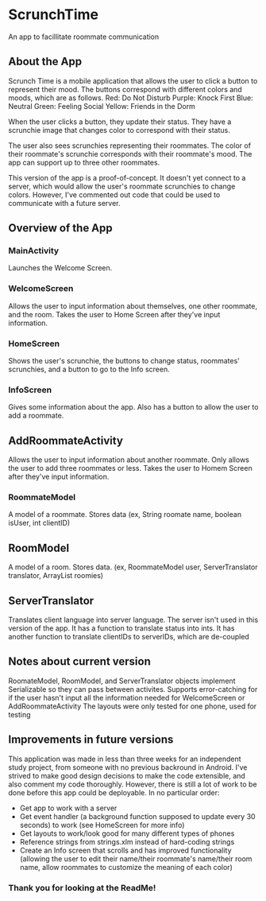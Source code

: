 # ScrunchTime
An app to facillitate roommate communication

## About the App

Scrunch Time is a mobile application that allows the user to click a button to represent their mood. The buttons correspond with different colors and moods, which are as follows.
Red: Do Not Disturb
Purple: Knock First
Blue: Neutral
Green: Feeling Social
Yellow: Friends in the Dorm

When the user clicks a button, they update their status. They have a scrunchie image that changes color to correspond with their status.

The user also sees scrunchies representing their roommates. The color of their roommate's scrunchie corresponds with their roommate's mood. The app can support up to three other roommates.

This version of the app is a proof-of-concept. It doesn't yet connect to a server, which would allow the user's roommate scrunchies to change colors.
However, I've commented out code that could be used to communicate with a future server.

## Overview of the App
### MainActivity
Launches the Welcome Screen.
### WelcomeScreen
Allows the user to input information about themselves, one other roommate, and the room. Takes the user to Home Screen after they've input information.
### HomeScreen
Shows the user's scrunchie, the buttons to change status, roommates' scrunchies, and a button to go to the Info screen.
### InfoScreen
Gives some information about the app. Also has a button to allow the user to add a roommate.
## AddRoommateActivity
Allows the user to input information about another roommate. Only allows the user to add three roommates or less. Takes the user to Homem Screen after they've input information.
### RoommateModel
A model of a roommate. Stores data (ex, String roomate name, boolean isUser, int clientID)
## RoomModel
A model of a room. Stores data. (ex, RoommateModel user, ServerTranslator translator, ArrayList<RoommateModel> roomies)
## ServerTranslator
Translates client language into server language. The server isn't used in this version of the app.
It has a function to translate status into ints. It has another function to translate clientIDs to serverIDs, which are de-coupled

## Notes about current version
RoomateModel, RoomModel, and ServerTranslator objects implement Serializable so they can pass between activites.
Supports error-catching for if the user hasn't input all the information needed for WelcomeScreen or AddRoommateActivity
The layouts were only tested for one phone, used for testing

## Improvements in future versions
This application was made in less than three weeks for an independent study project, from someone with no previous backround in Android.
I've strived to make good design decisions to make the code extensible, and also comment my code thoroughly. However, there is still a lot of work to be done before this app could be deployable.
In no particular order:
- Get app to work with a server
- Get event handler (a background function supposed to update every 30 seconds) to work (see HomeScreen for more info)
- Get layouts to work/look good for many different types of phones
- Reference strings from strings.xlm instead of hard-coding strings
- Create an Info screen that scrolls and has improved functionality (allowing the user to edit their name/their roommate's name/their room name, allow roommates to customize the meaning of each color)

### Thank you for looking at the ReadMe! 
